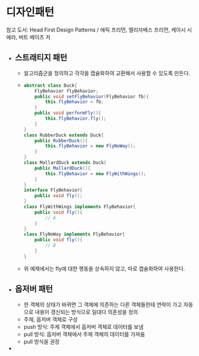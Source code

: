# 디자인패턴

참고 도서: Head First Design Patterns / 에릭 프리먼, 엘리자베스 프리먼, 케이시 시에라, 버트 베이츠 저

* ## 스트래티지 패턴

  * 알고리즘군을 정의하고 각각을 캡슐화하여 교환해서 사용할 수 있도록 만든다.

  * ```java
    abstract class Duck{
        FlyBehavior flyBehavior;
        public void setFlyBehavior(FlyBehavior fb){
            this.flyBehavior = fb;
        }
        public void performFly(){
            this.flyBehavior.fly();
        }
    }
    class RubberDuck extends Duck{
        public RubberDuck(){
            this.flyBehavior = new FlyNoWay();
        }
    }
    class MallardDuck extends Duck{
        public MallardDuck(){
            this.flyBehavior = new FlyWithWings();
        }
    }
    interface FlyBehavior{
        public void fly();
    }
    class FlyWithWings implements FlyBehavior{
        public void fly(){
            // A
        }
    }
    class FlyNoWay implements FlyBehavior{
        public void fly(){
            // B
        }
    }
    ```

  * 위 예제에서는 fly에 대한 행동을 상속하지 않고, 따로 캡슐화하여 사용한다.

    

* ## 옵저버 패턴

  * 한 객체의 상태가 바뀌면 그 객체에 의존하는 다른 객체들한테 연락이 가고 자동으로 내용이 갱신되는 방식으로 일대다 의존성을 정의
  * 주제, 옵저버 객체로 구성
  * push 방식: 주제 객체에서 옵저버 객체로 데이터를 보냄
  * pull 방식: 옵저버 객체에서 주제 객체의 데이터를 가져옴
  * pull 방식을 권장

* 

